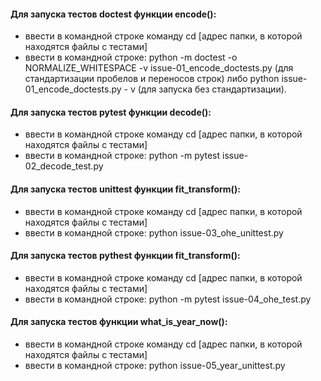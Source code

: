 #### Для запуска тестов doctest функции encode():
- ввести в командной строке команду cd [адрес папки, в которой находятся файлы с тестами]
- ввести  в командной строке: python -m doctest -o NORMALIZE_WHITESPACE -v issue-01_encode_doctests.py (для стандартизации пробелов и переносов строк)
либо python issue-01_encode_doctests.py - v (для запуска без стандартизации). 

#### Для запуска тестов pytest функции decode():
- ввести в командной строке команду cd [адрес папки, в которой находятся файлы с тестами]
- ввести в командной строке: python -m pytest issue-02_decode_test.py

#### Для запуска тестов unittest функции fit_transform():
- ввести в командной строке команду cd [адрес папки, в которой находятся файлы с тестами]
- ввести в командной строке: python issue-03_ohe_unittest.py

#### Для запуска тестов pythest функции fit_transform():
- ввести в командной строке команду cd [адрес папки, в которой находятся файлы с тестами]
- ввести в командной строке: python -m pytest issue-04_ohe_test.py

#### Для запуска тестов функции what_is_year_now():
- ввести в командной строке команду cd [адрес папки, в которой находятся файлы с тестами]
- ввести в командной строке: python issue-05_year_unittest.py